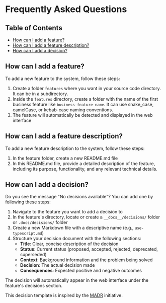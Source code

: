 # Frequently Asked Questions

## Table of Contents

- [How can I add a feature?](#how-can-i-add-a-feature)
- [How can I add a feature description?](#how-can-i-add-a-feature)
- [How can I add a decision?](#how-can-i-add-a-decision)

## How can I add a feature?

To add a new feature to the system, follow these steps:

1. Create a folder `features` where you want in your source code directory. It can be in a subdirectory.
2. Inside the `features` directory, create a folder with the name of the first business feature like `business-feature-name`. It can use snake_case, camelCase, or kebab-case naming conventions.
3. The feature will automatically be detected and displayed in the web interface

## How can I add a feature description?

To add a new feature description to the system, follow these steps:

1. In the feature folder, create a new README.md file
2. In this README.md file, provide a detailed description of the feature, including its purpose, functionality, and any relevant technical details.

## How can I add a decision?

Do you see the message "No decisions available"? You can add one by following these steps:

1. Navigate to the feature you want to add a decision to
2. In the feature's directory, locate or create a `__docs__/decisions/` folder or `.docs/decisions/` folder
3. Create a new Markdown file with a descriptive name (e.g., `use-typescript.md`)
4. Structure your decision document with the following sections:
   - **Title**: Clear, concise description of the decision
   - **Status**: Current status (proposed, accepted, rejected, deprecated, superseded)
   - **Context**: Background information and the problem being solved
   - **Decision**: The actual decision made
   - **Consequences**: Expected positive and negative outcomes

The decision will automatically appear in the web interface under the feature's decisions section.

This decision template is inspired by the [MADR](https://adr.github.io/madr/) initiative.
